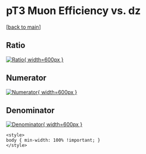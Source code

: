 # pT3 Muon Efficiency vs. dz

[[back to main](./)]



## Ratio

[![Ratio](../mtv/var/pT3_13_eff_dz.png){ width=600px }](../mtv/var/pT3_13_eff_dz.pdf)

## Numerator

[![Numerator](../mtv/num/pT3_13_eff_dz_num0.png){ width=600px }](../mtv/num/pT3_13_eff_dz_num0.pdf)

## Denominator

[![Denominator](../mtv/den/pT3_13_eff_dz_den.png){ width=600px }](../mtv/den/pT3_13_eff_dz_den.pdf)


``` {=html}
<style>
body { min-width: 100% !important; }
</style>
```
